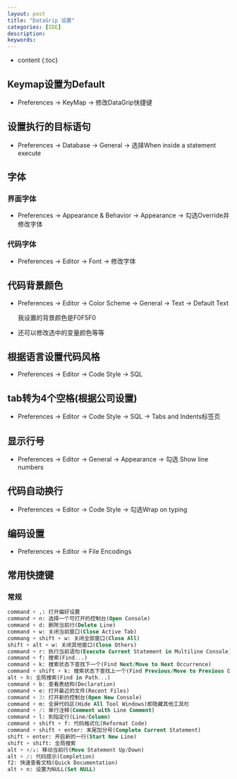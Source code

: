 ```yaml
---
layout: post
title: "DataGrip 设置"
categories: [IDE]
description:
keywords:
---
```


* content
{:toc}

## Keymap设置为Default   

* Preferences -> KeyMap -> 修改DataGrip快捷键

## 设置执行的目标语句

* Preferences -> Database -> General -> 选择When inside a statement execute

## 字体

### 界面字体

* Preferences -> Appearance & Behavior -> Appearance -> 勾选Override并修改字体
  
### 代码字体

* Preferences -> Editor -> Font -> 修改字体
  
## 代码背景颜色

* Preferences -> Editor -> Color Scheme -> General -> Text -> Default Text

    我设置的背景颜色是F0F5F0

* 还可以修改选中的变量颜色等等
  
## 根据语言设置代码风格

* Preferences -> Editor -> Code Style -> SQL
  
## tab转为4个空格(根据公司设置)

* Preferences -> Editor -> Code Style -> SQL -> Tabs and Indents标签页

## 显示行号

* Preferences -> Editor -> General -> Appearance -> 勾选 Show line numbers

## 代码自动换行

* Preferences -> Editor -> Code Style -> 勾选Wrap on typing

## 编码设置

* Preferences -> Editor -> File Encodings
  
## 常用快捷键

### 常规

```SQL
command + ,: 打开偏好设置
command + n: 选择一个可打开的控制台(Open Console)
command + d: 删除当前行(Delete Line)
command + w: 关闭当前窗口(Close Active Tab)
commang + shift + w: 关闭全部窗口(Close All)
shift + alt + w: 关闭其他窗口(Close Others)
command + r: 执行当前语句(Execute Current Statement in Multiline Console)
command + f: 搜索(Find...)
command + k: 搜索状态下查找下一个(Find Next/Move to Next Occurrence)
command + shift + k: 搜索状态下查找上一个(Find Previous/Move to Previous Occurrence)
alt + h: 全局搜索(Find in Path...)
command + b: 查看表结构(Declaration)
command + e: 打开最近的文件(Recent Files)
command + 3: 打开新的控制台(Open New Console)
command + m: 全屏代码区(Hide All Tool Windows)即隐藏其他工具栏
command + /: 单行注释(Comment with Line Comment)
command + l: 到指定行(Line/Column)
command + shift + f: 代码格式化(Reformat Code)
command + shift + enter: 末尾加分号(Complete Current Statement)
shift + enter: 开启新的一行(Start New Line)
shift + shift: 全局搜索
alt + ↑/↓: 移动当前行(Move Statement Up/Down)
alt + /: 代码提示(Completion)
f2: 快速查看文档(Quick Documentation)
alt + n: 设置为NULL(Set NULL)
```



